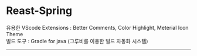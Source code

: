 # Reast-Spring
유용한 VScode Extensions : Better Comments, Color Highlight, Meterial Icon Theme <br>
빌드 도구 : Gradle for java (그루비를 이용한 빌드 자동화 시스템)
<hr>
